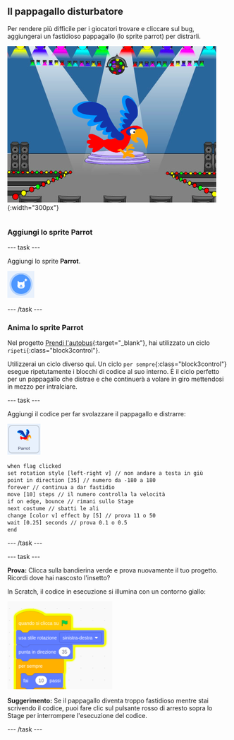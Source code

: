 ## Il pappagallo disturbatore

<div style="display: flex; flex-wrap: wrap">
<div style="flex-basis: 200px; flex-grow: 1; margin-right: 15px;">
Per rendere più difficile per i giocatori trovare e cliccare sul bug, aggiungerai un fastidioso pappagallo (lo sprite parrot) per distrarli. 
</div>
<div>

![Un pappagallo colorato sullo Stage.](images/parrot-distraction.png){:width="300px"}

</div>
</div>

### Aggiungi lo sprite Parrot

--- task ---

Aggiungi lo sprite **Parrot**.

![L'icona 'Scegli uno Sprite'.](images/sprite-button.png)

--- /task ---

### Anima lo sprite Parrot

Nel progetto [Prendi l'autobus](https://projects.raspberrypi.org/it-IT/projects/catch-the-bus){:target="_blank"}, hai utilizzato un ciclo `ripeti`{:class="block3control"}.

Utilizzerai un ciclo diverso qui. Un ciclo `per sempre`{:class="block3control"} esegue ripetutamente i blocchi di codice al suo interno. È il ciclo perfetto per un pappagallo che distrae e che continuerà a volare in giro mettendosi in mezzo per intralciare.

--- task ---

Aggiungi il codice per far svolazzare il pappagallo e distrarre:

![Lo sprite Parrot.](images/parrot-sprite.png)


```blocks3
when flag clicked
set rotation style [left-right v] // non andare a testa in giù
point in direction [35] // numero da -180 a 180
forever // continua a dar fastidio
move [10] steps // il numero controlla la velocità
if on edge, bounce // rimani sullo Stage
next costume // sbatti le ali
change [color v] effect by [5] // prova 11 o 50
wait [0.25] seconds // prova 0.1 o 0.5
end
```

--- /task ---

--- task ---

**Prova:** Clicca sulla bandierina verde e prova nuovamente il tuo progetto. Ricordi dove hai nascosto l'insetto?

In Scratch, il codice in esecuzione si illumina con un contorno giallo:

![](images/running-code.png)

**Suggerimento:** Se il pappagallo diventa troppo fastidioso mentre stai scrivendo il codice, puoi fare clic sul pulsante rosso di arresto sopra lo Stage per interrompere l'esecuzione del codice.

--- /task ---

